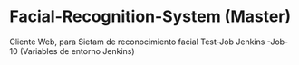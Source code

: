 # Facial-Recognition-System (Master)
Cliente Web, para Sietam de reconocimiento facial
Test-Job Jenkins -Job-10 (Variables de entorno Jenkins)
